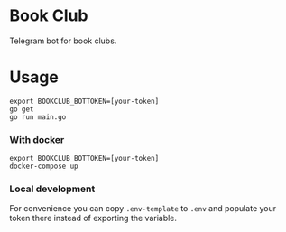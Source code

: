 # Book Club
Telegram bot for book clubs.


# Usage
```
export BOOKCLUB_BOTTOKEN=[your-token]
go get
go run main.go
```

### With docker
```
export BOOKCLUB_BOTTOKEN=[your-token]
docker-compose up
```

### Local development
For convenience you can copy `.env-template` to `.env` and populate your token there instead of exporting the variable.